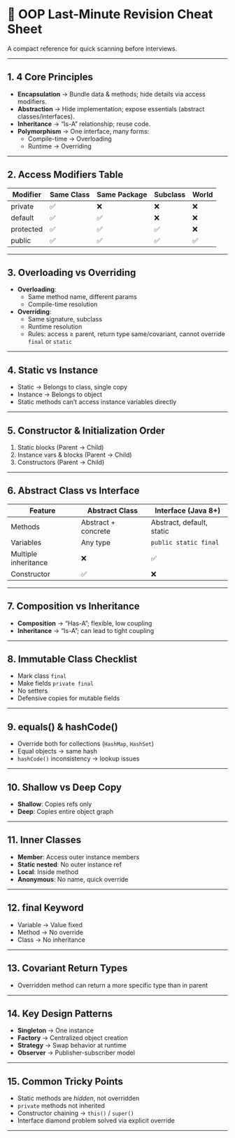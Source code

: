 # 📝 OOP Last-Minute Revision Cheat Sheet

A compact reference for quick scanning before interviews.

---

## **1. 4 Core Principles**
- **Encapsulation** → Bundle data & methods; hide details via access modifiers.
- **Abstraction** → Hide implementation; expose essentials (abstract classes/interfaces).
- **Inheritance** → “Is-A” relationship; reuse code.
- **Polymorphism** → One interface, many forms:
  - Compile-time → Overloading
  - Runtime → Overriding

---

## **2. Access Modifiers Table**
| Modifier   | Same Class | Same Package | Subclass | World |
|------------|------------|--------------|----------|-------|
| private    | ✅         | ❌           | ❌       | ❌    |
| default    | ✅         | ✅           | ❌       | ❌    |
| protected  | ✅         | ✅           | ✅       | ❌    |
| public     | ✅         | ✅           | ✅       | ✅    |

---

## **3. Overloading vs Overriding**
- **Overloading**:
  - Same method name, different params
  - Compile-time resolution
- **Overriding**:
  - Same signature, subclass
  - Runtime resolution
  - Rules: access ≥ parent, return type same/covariant, cannot override `final` or `static`

---

## **4. Static vs Instance**
- Static → Belongs to class, single copy
- Instance → Belongs to object
- Static methods can’t access instance variables directly

---

## **5. Constructor & Initialization Order**
1. Static blocks (Parent → Child)
2. Instance vars & blocks (Parent → Child)
3. Constructors (Parent → Child)

---

## **6. Abstract Class vs Interface**
| Feature              | Abstract Class        | Interface (Java 8+)       |
|----------------------|-----------------------|---------------------------|
| Methods              | Abstract + concrete   | Abstract, default, static |
| Variables            | Any type              | `public static final`     |
| Multiple inheritance | ❌                     | ✅                        |
| Constructor          | ✅                     | ❌                        |

---

## **7. Composition vs Inheritance**
- **Composition** → “Has-A”; flexible, low coupling
- **Inheritance** → “Is-A”; can lead to tight coupling

---

## **8. Immutable Class Checklist**
- Mark class `final`
- Make fields `private final`
- No setters
- Defensive copies for mutable fields

---

## **9. equals() & hashCode()**
- Override both for collections (`HashMap`, `HashSet`)
- Equal objects → same hash
- `hashCode()` inconsistency → lookup issues

---

## **10. Shallow vs Deep Copy**
- **Shallow**: Copies refs only
- **Deep**: Copies entire object graph

---

## **11. Inner Classes**
- **Member**: Access outer instance members
- **Static nested**: No outer instance ref
- **Local**: Inside method
- **Anonymous**: No name, quick override

---

## **12. final Keyword**
- Variable → Value fixed
- Method → No override
- Class → No inheritance

---

## **13. Covariant Return Types**
- Overridden method can return a more specific type than in parent

---

## **14. Key Design Patterns**
- **Singleton** → One instance
- **Factory** → Centralized object creation
- **Strategy** → Swap behavior at runtime
- **Observer** → Publisher-subscriber model

---

## **15. Common Tricky Points**
- Static methods are *hidden*, not overridden
- `private` methods not inherited
- Constructor chaining → `this()` / `super()`
- Interface diamond problem solved via explicit override

---
